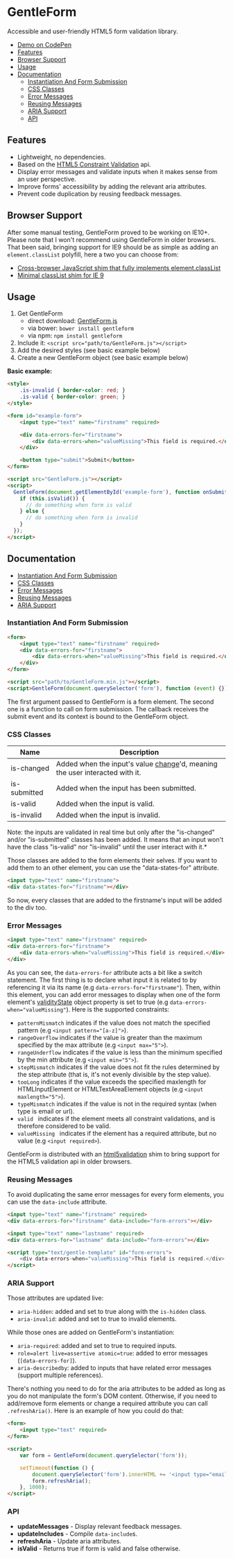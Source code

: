 # GentleForm

Accessible and user-friendly HTML5 form validation library.

* [Demo on CodePen](http://codepen.io/Zhouzi/full/QbBzZp/)
* [Features](https://github.com/Zhouzi/GentleForm#features)
* [Browser Support](https://github.com/Zhouzi/GentleForm#browser-support)
* [Usage](https://github.com/Zhouzi/GentleForm#usage)
* [Documentation](https://github.com/Zhouzi/GentleForm#documentation)
    * [Instantiation And Form Submission](https://github.com/Zhouzi/GentleForm#instantiation-and-form-submission)
    * [CSS Classes](https://github.com/Zhouzi/GentleForm#css-classes)
    * [Error Messages](https://github.com/Zhouzi/GentleForm#error-messages)
    * [Reusing Messages](https://github.com/Zhouzi/GentleForm#reusing-messages)
    * [ARIA Support](https://github.com/Zhouzi/GentleForm#aria-support)
    * [API](https://github.com/Zhouzi/GentleForm#api)

## Features

* Lightweight, no dependencies.
* Based on the [HTML5 Constraint Validation](https://developer.mozilla.org/en-US/docs/Web/Guide/HTML/HTML5/Constraint_validation) api.
* Display error messages and validate inputs when it makes sense from an user perspective.
* Improve forms' accessibility by adding the relevant aria attributes.
* Prevent code duplication by reusing feedback messages.

## Browser Support

After some manual testing, GentleForm proved to be working on IE10+.
Please note that I won't recommend using GentleForm in older browsers.
That been said, bringing support for IE9 should be as simple as adding an `element.classList` polyfill, here a two you can choose from:

* [Cross-browser JavaScript shim that fully implements element.classList](https://github.com/eligrey/classList.js)
* [Minimal classList shim for IE 9](https://gist.github.com/devongovett/1381839)

## Usage

1. Get GentleForm
    * direct download: [GentleForm.js](https://raw.githubusercontent.com/Zhouzi/GentleForm/gh-pages/dist/GentleForm.js)
    * via bower: `bower install gentleform`
    * via npm: `npm install gentleform`
2. Include it: `<script src="path/to/GentleForm.js"></script>`
3. Add the desired styles (see basic example below)
4. Create a new GentleForm object (see basic example below)

**Basic example:**

```html
<style>
    .is-invalid { border-color: red; }
    .is-valid { border-color: green; }
</style>

<form id="example-form">
    <input type="text" name="firstname" required>

    <div data-errors-for="firstname">
        <div data-errors-when="valueMissing">This field is required.</div>
    </div>

    <button type="submit">Submit</button>
</form>

<script src="GentleForm.js"></script>
<script>
  GentleForm(document.getElementById('example-form'), function onSubmit (event) {
    if (this.isValid()) {
      // do something when form is valid
    } else {
      // do something when form is invalid
    }
  });
</script>
```

## Documentation

* [Instantiation And Form Submission](https://github.com/Zhouzi/GentleForm#instantiation-and-form-submission)
* [CSS Classes](https://github.com/Zhouzi/GentleForm#css-classes)
* [Error Messages](https://github.com/Zhouzi/GentleForm#error-messages)
* [Reusing Messages](https://github.com/Zhouzi/GentleForm#reusing-messages)
* [ARIA Support](https://github.com/Zhouzi/GentleForm#aria-support)

### Instantiation And Form Submission

```html
<form>
    <input type="text" name="firstname" required>
    <div data-errors-for="firstname">
        <div data-errors-when="valueMissing">This field is required.</div>
    </div>
</form>

<script src="path/to/GentleForm.min.js"></script>
<script>GentleForm(document.querySelector('form'), function (event) {});</script>
```

The first argument passed to GentleForm is a form element.
The second one is a function to call on form submission.
The callback receives the submit event and its context is bound to the GentleForm object.

### CSS Classes

Name         | Description
-------------|---------------------------------------------------------------------------
is-changed   | Added when the input's value [change](https://developer.mozilla.org/en-US/docs/Web/Events/change)'d, meaning the user interacted with it.
is-submitted | Added when the input has been submitted.
is-valid     | Added when the input is valid.
is-invalid   | Added when the input is invalid.

Note: the inputs are validated in real time but only after the "is-changed" and/or "is-submitted" classes has been added.
It means that an input won't have the class "is-valid" nor "is-invalid" until the user interact with it.*

Those classes are added to the form elements their selves.
If you want to add them to an other element, you can use the "data-states-for" attribute.

```html
<input type="text" name="firstname">
<div data-states-for="firstname"></div>
```

So now, every classes that are added to the firstname's input will be added to the div too.

### Error Messages

```html
<input type="text" name="firstname" required>
<div data-errors-for="firstname">
    <div data-errors-when="valueMissing">This field is required.</div>
</div>
```

As you can see, the `data-errors-for` attribute acts a bit like a switch statement.
The first thing is to declare what input it is related to by referencing it via its name (e.g `data-errors-for="firstname"`).
Then, within this element, you can add error messages to display when one of the form element's [validityState](https://developer.mozilla.org/fr/docs/Web/API/ValidityState) object property is set to true (e.g `data-errors-when="valueMissing"`).
Here is the supported constraints:

* `patternMismatch` indicates if the value does not match the specified pattern (e.g `<input pattern="[a-z]">`).
* `rangeOverflow` indicates if the value is greater than the maximum specified by the max attribute (e.g `<input max="5">`).
* `rangeUnderflow` indicates if the value is less than the minimum specified by the min attribute (e.g `<input min="5">`).
* `stepMismatch` indicates if the value does not fit the rules determined by the step attribute (that is, it's not evenly divisible by the step value).
* `tooLong` indicates if the value exceeds the specified maxlength for HTMLInputElement or HTMLTextAreaElement objects (e.g `<input maxlength="5">`).
* `typeMismatch` indicates if the value is not in the required syntax (when type is email or url).
* `valid ` indicates if the element meets all constraint validations, and is therefore considered to be valid.
* `valueMissing ` indicates if the element has a required attribute, but no value (e.g `<input required>`).

GentleForm is distributed with an [html5validation](https://github.com/Zhouzi/html5validation) shim to bring support for the HTML5 validation api in older browsers.

### Reusing Messages

To avoid duplicating the same error messages for every form elements, you can use the `data-include` attribute.

```html
<input type="text" name="firstname" required>
<div data-errors-for="firstname" data-include="form-errors"></div>

<input type="text" name="lastname" required>
<div data-errors-for="lastname" data-include="form-errors"></div>

<script type="text/gentle-template" id="form-errors">
    <div data-errors-when="valueMissing">This field is required.</div>
</script>
```

### ARIA Support

Those attributes are updated live:

* `aria-hidden`: added and set to true along with the `is-hidden` class.
* `aria-invalid`: added and set to true to invalid elements.

While those ones are added on GentleForm's instantiation:

* `aria-required`: added and set to true to required inputs.
* `role=alert live=assertive atomic=true`: added to error messages (`[data-errors-for]`).
* `aria-describedby`: added to inputs that have related error messages (support multiple references).

There's nothing you need to do for the aria attributes to be added as long as you do not manipulate the form's DOM content.
Otherwise, if you need to add/remove form elements or change a required attribute you can call `.refreshAria()`.
Here is an example of how you could do that:

```html
<form>
    <input type="text" required>
</form>

<script>
    var form = GentleForm(document.querySelector('form'));

    setTimeout(function () {
        document.querySelector('form').innerHTML += '<input type="email" required>';
        form.refreshAria();
    }, 1000);
</script>
```

### API

* **updateMessages** - Display relevant feedback messages.
* **updateIncludes** - Compile `data-include`s.
* **refreshAria** - Update aria attributes.
* **isValid** - Returns true if form is valid and false otherwise.
